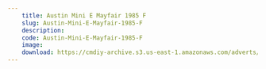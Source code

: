 ```yaml
---
    title: Austin Mini E Mayfair 1985 F
    slug: Austin-Mini-E-Mayfair-1985-F
    description:
    code: Austin-Mini-E-Mayfair-1985-F
    image:
    download: https://cmdiy-archive.s3.us-east-1.amazonaws.com/adverts/documents/Austin+Mini+E+Mayfair+1985+F.pdf
---
```

<!-- Content of the page -->

##
        